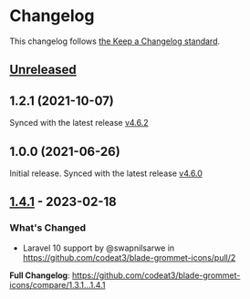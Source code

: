 # Changelog

This changelog follows [the Keep a Changelog standard](https://keepachangelog.com).

## [Unreleased](https://github.com/codeat3/blade-grommet-icons/compare/1.4.1...HEAD)

## 1.2.1 (2021-10-07)

Synced with the latest release [v4.6.2](https://github.com/grommet/grommet-icons/releases/tag/v4.6.2)

## 1.0.0 (2021-06-26)

Initial release.
Synced with the latest release [v4.6.0](https://github.com/grommet/grommet-icons/releases/tag/v4.6.0)

## [1.4.1](https://github.com/codeat3/blade-grommet-icons/compare/1.3.1...1.4.1) - 2023-02-18

### What's Changed

- Laravel 10 support by @swapnilsarwe in https://github.com/codeat3/blade-grommet-icons/pull/2

**Full Changelog**: https://github.com/codeat3/blade-grommet-icons/compare/1.3.1...1.4.1
